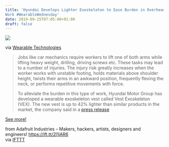 ```yaml
---
title: 'Hyundai Develops Lighter Exoskeleton to Ease Burden in Overhead
Work #WearableWednesday'
date: 2019-09-25T07:05:00+01:00
draft: false
---
```


![](https://cdn-blog.adafruit.com/uploads/2019/09/Hyundai-VEX-exoskeleton-2-600x292.png)

via [Wearable Technologies](https://www.wearable-technologies.com/2019/09/hyundai-develops-lighter-exoskeleton-to-ease-burden-in-overhead-work/)

> Jobs like car mechanics require workers to lift one of both arms while lifting heavy weight, drilling, driving screws etc. These tasks may lead to a number of injuries. The injury risk greatly increases when the worker works with unstable footing, holds materials above shoulder height, twists their arms in an awkward position, frequently flexing the neck, or performs repetitive movements with force.
> 
> To alleviate the burden in this type of work, Hyundai Motor Group has developed a wearable exoskeleton vest called Vest Exoskeleton (VEX). The new vest is up to 42% lighter than similar products in the market, the company said in a [press release](https://www.prnewswire.com/news-releases/hyundai-motor-group-develops-wearable-vest-exoskeleton-to-alleviate-burden-in-overhead-work-300910861.html)

[See more!](https://www.wearable-technologies.com/2019/09/hyundai-develops-lighter-exoskeleton-to-ease-burden-in-overhead-work/)

  
  
from Adafruit Industries – Makers, hackers, artists, designers and engineers! https://ift.tt/2l1jAR6  
via [IFTTT](https://ifttt.com/?ref=da&site=blogger)